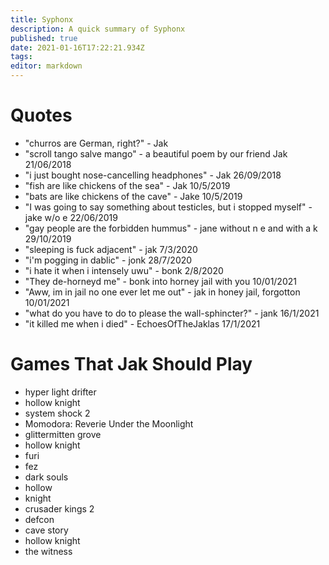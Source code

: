 ```yaml
---
title: Syphonx
description: A quick summary of Syphonx
published: true
date: 2021-01-16T17:22:21.934Z
tags: 
editor: markdown
---
```


# Quotes
* "churros are German, right?" - Jak
* "scroll tango salve mango" - a beautiful poem by our friend Jak 21/06/2018
* "i just bought nose-cancelling headphones" - Jak 26/09/2018
* "fish are like chickens of the sea" - Jak 10/5/2019
* "bats are like chickens of the cave" - Jake 10/5/2019
* "I was going to say something about testicles, but i stopped myself" - jake w/o e 22/06/2019
* "gay people are the forbidden hummus" - jane without n e and with a k 29/10/2019
* "sleeping is fuck adjacent" - jak 7/3/2020
* "i'm pogging in dablic" - jonk 28/7/2020
* "i hate it when i intensely uwu" - bonk 2/8/2020
* "They de-horneyd me" - bonk into horney jail with you 10/01/2021
* "Aww, im in jail no one ever let me out" - jak in honey jail, forgotton 10/01/2021
* "what do you have to do to please the wall-sphincter?" - jank 16/1/2021
* "it killed me when i died" - EchoesOfTheJaklas 17/1/2021
# Games That Jak Should Play
* hyper light drifter
* hollow knight
* system shock 2
* Momodora: Reverie Under the Moonlight
* glittermitten grove
* hollow knight
* furi
* fez
* dark souls
* hollow
* knight
* crusader kings 2
* defcon
* cave story
* hollow knight
* the witness